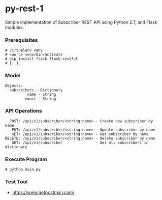# py-rest-1

Simple implementation of Subscriber REST API using Python 2.7, and Flask modules.

### Prerequisites

```
# virtualenv venv
# source venv/bin/activate
# pip install flask flask-restful
# [..]
```

### Model

```
Objects:
  subscribers - Dictionary
          name - String
         email - String
```

### API Operations

```
  POST: /api/v1/subscriber/<string:name> - Create new subscriber by name
   PUT: /api/v1/subscriber/<string:name> - Update subscriber by name
   GET: /api/v1/subscriber/<string:name> - Get subscriber by name
DELETE: /api/v1/subscriber/<string:name> - Delete subscriber by name
   GET: /api/v1/subscriber               - Get all subscribers in dictionary
```

### Execute Program

```
# python main.py
```

### Test Tool
- https://www.getpostman.com/
